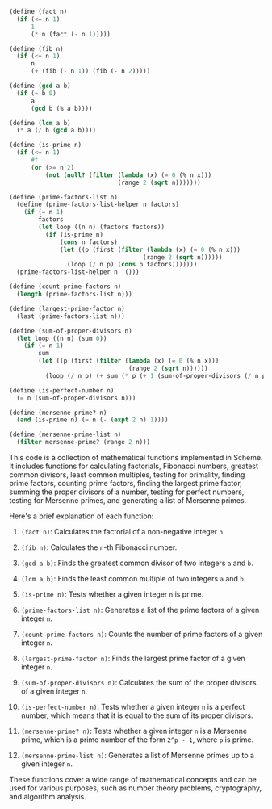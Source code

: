 ```scheme
(define (fact n)
  (if (<= n 1)
      1
      (* n (fact (- n 1)))))

(define (fib n)
  (if (<= n 1)
      n
      (+ (fib (- n 1)) (fib (- n 2)))))

(define (gcd a b)
  (if (= b 0)
      a
      (gcd b (% a b))))

(define (lcm a b)
  (* a (/ b (gcd a b))))

(define (is-prime n)
  (if (<= n 1)
      #f
      (or (>= n 2)
          (not (null? (filter (lambda (x) (= 0 (% n x)))
                              (range 2 (sqrt n)))))))

(define (prime-factors-list n)
  (define (prime-factors-list-helper n factors)
    (if (= n 1)
        factors
        (let loop ((n n) (factors factors))
          (if (is-prime n)
              (cons n factors)
              (let ((p (first (filter (lambda (x) (= 0 (% n x)))
                                     (range 2 (sqrt n))))))
                (loop (/ n p) (cons p factors)))))))
  (prime-factors-list-helper n '()))

(define (count-prime-factors n)
  (length (prime-factors-list n)))

(define (largest-prime-factor n)
  (last (prime-factors-list n)))

(define (sum-of-proper-divisors n)
  (let loop ((n n) (sum 0))
    (if (= n 1)
        sum
        (let ((p (first (filter (lambda (x) (= 0 (% n x)))
                                 (range 2 (sqrt n))))))
          (loop (/ n p) (+ sum (* p (+ 1 (sum-of-proper-divisors (/ n p)))))))))

(define (is-perfect-number n)
  (= n (sum-of-proper-divisors n)))

(define (mersenne-prime? n)
  (and (is-prime n) (= n (- (expt 2 n) 1))))

(define (mersenne-prime-list n)
  (filter mersenne-prime? (range 2 n)))

```

This code is a collection of mathematical functions implemented in Scheme. It includes functions for calculating factorials, Fibonacci numbers, greatest common divisors, least common multiples, testing for primality, finding prime factors, counting prime factors, finding the largest prime factor, summing the proper divisors of a number, testing for perfect numbers, testing for Mersenne primes, and generating a list of Mersenne primes.

Here's a brief explanation of each function:

1. `(fact n)`: Calculates the factorial of a non-negative integer `n`.

2. `(fib n)`: Calculates the `n`-th Fibonacci number.

3. `(gcd a b)`: Finds the greatest common divisor of two integers `a` and `b`.

4. `(lcm a b)`: Finds the least common multiple of two integers `a` and `b`.

5. `(is-prime n)`: Tests whether a given integer `n` is prime.

6. `(prime-factors-list n)`: Generates a list of the prime factors of a given integer `n`.

7. `(count-prime-factors n)`: Counts the number of prime factors of a given integer `n`.

8. `(largest-prime-factor n)`: Finds the largest prime factor of a given integer `n`.

9. `(sum-of-proper-divisors n)`: Calculates the sum of the proper divisors of a given integer `n`.

10. `(is-perfect-number n)`: Tests whether a given integer `n` is a perfect number, which means that it is equal to the sum of its proper divisors.

11. `(mersenne-prime? n)`: Tests whether a given integer `n` is a Mersenne prime, which is a prime number of the form `2^p - 1`, where `p` is prime.

12. `(mersenne-prime-list n)`: Generates a list of Mersenne primes up to a given integer `n`.

These functions cover a wide range of mathematical concepts and can be used for various purposes, such as number theory problems, cryptography, and algorithm analysis.